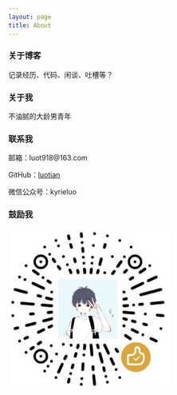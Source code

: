 ```yaml
---
layout: page
title: About 
---
```


<h3> 关于博客 </h3>
记录经历、代码、闲谈、吐槽等？
<p>
<h3> 关于我 </h3>
<p>不油腻的大龄男青年</p>
<p>
<h3> 联系我 </h3>
<p>邮箱：luot918@163.com</p>
<p>GitHub：<a href="https://github.com/luotian">luotian</a></p>
<p>微信公众号：kyrieluo</p>
<p>
<h3> 鼓励我 </h3>
<img src="/images/wechat_pay.jpg" alt="赞赏我" weight="320" height="320">
